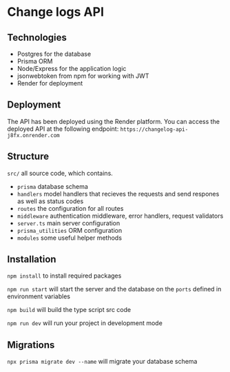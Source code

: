 

# Change logs API

## Technologies

* Postgres for the database
* Prisma ORM
* Node/Express for the application logic
* jsonwebtoken from npm for working with JWT
* Render for deployment

## Deployment

The API has been deployed using the Render platform. You can access the deployed API at the following endpoint: `https://changelog-api-j8fx.onrender.com`

## Structure

`src/` all source code, which contains.

* `prisma` database schema
* `handlers` model handlers that recieves the requests and send respones as well as status codes
* `routes` the configuration for all routes
* `middleware` authentication middleware, error handlers, request validators
* `server.ts` main server configuration
* `prisma_utilities` ORM configuration
* `modules` some useful helper methods

## Installation

 `npm install` to install required packages

 `npm run start` will start the server and the database on the `ports` defined in environment variables

`npm build` will build the type script src code

`npm run dev` will run your project in development mode

## Migrations

`npx prisma migrate dev --name` will migrate your database schema
